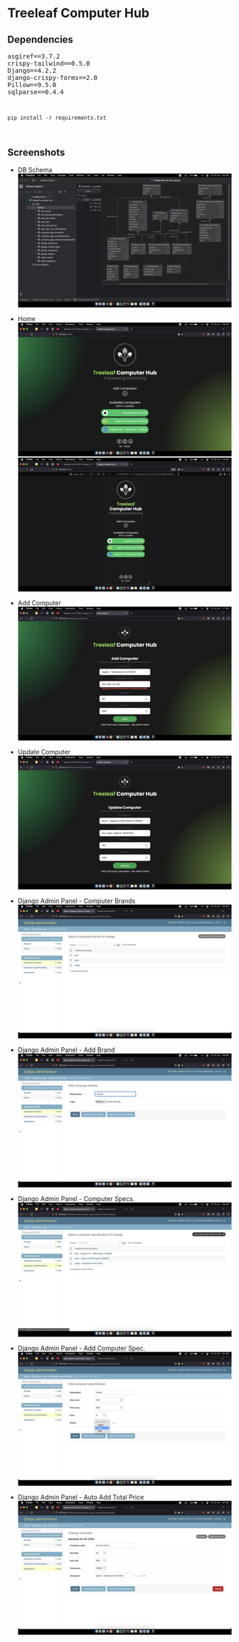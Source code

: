 # Treeleaf Computer Hub

## Dependencies
<pre>
asgiref==3.7.2
crispy-tailwind==0.5.0
Django==4.2.2
django-crispy-forms==2.0
Pillow==9.5.0
sqlparse==0.4.4
</pre>
<code>
<pre>
pip install -r requirements.txt
</pre>
</code>

## Screenshots

- DB Schema
![db schema](app-ss/dbschema.jpeg)

- Home
![home desktop](app-ss/home-list-md.jpeg)
![home phone](app-ss/home-list-sm.jpeg)

- Add Computer
![add computer](app-ss/add-computer.jpeg)

- Update Computer
![update computer](app-ss/update.jpeg)

- Django Admin Panel - Computer Brands
![computer brands](app-ss/computer-brands.jpeg)

- Django Admin Panel - Add Brand
![add brand](app-ss/add-brand.jpeg)

- Django Admin Panel - Computer Specs.
![show all computer specs.](app-ss/computer-specs.jpeg)

- Django Admin Panel - Add Computer Spec.
![add computer spec.](app-ss/add-computer-specs.jpeg)

- Django Admin Panel - Auto Add Total Price
![auto calc total](app-ss/auto-calc-total-price.jpeg)